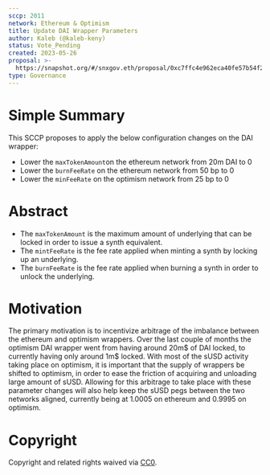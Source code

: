 ```yaml
---
sccp: 2011
network: Ethereum & Optimism
title: Update DAI Wrapper Parameters
author: Kaleb (@kaleb-keny)
status: Vote_Pending
created: 2023-05-26
proposal: >-
  https://snapshot.org/#/snxgov.eth/proposal/0xc7ffc4e962eca40fe57b54f28c03dc6677a6445ac422c5e217997bdcdcbf0446
type: Governance
---
```


# Simple Summary

This SCCP proposes to apply the below configuration changes on the DAI wrapper:

- Lower the `maxTokenAmount`on the ethereum network from 20m DAI to 0
- Lower the `burnFeeRate` on the ethereum network from 50 bp to 0
- Lower the `minFeeRate` on the optimism network from 25 bp to 0

# Abstract

- The `maxTokenAmount` is the maximum amount of underlying that can be locked in order to issue a synth equivalent.
- The `mintFeeRate` is the fee rate applied when minting a synth by locking up an underlying.
- The `burnFeeRate` is the fee rate applied when burning a synth in order to unlock the underlying.

# Motivation

The primary motivation is to incentivize arbitrage of the imbalance between the ethereum and optimism wrappers. Over the last couple of months the optimism DAI wrapper went from having around 20m$ of DAI locked, to currently having only around 1m$ locked. With most of the sUSD activity taking place on optimism, it is important that the supply of wrappers be shifted to optimism, in order to ease the friction of acquiring and unloading large amount of sUSD. 
Allowing for this arbitrage to take place with these parameter changes will also help keep the sUSD pegs between the two networks aligned, currently being at 1.0005 on ethereum and 0.9995 on optimism.  

# Copyright

Copyright and related rights waived via [CC0](https://creativecommons.org/publicdomain/zero/1.0/).
